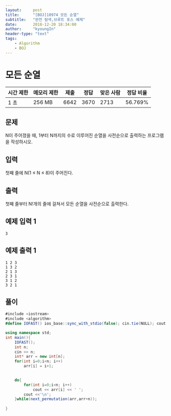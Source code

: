 ```yaml
---
layout:     post
title:      "[BOJ]10974 모든 순열"
subtitle:   "완전 탐색,브루트 포스 예제"
date:       2018-12-20 18:34:00
author:     "kyoungIn"
header-type: "text"
tags:
    - Algorithm
    - BOJ
---
```

# 모든 순열 

| 시간 제한 | 메모리 제한 | 제출 | 정답 | 맞은 사람 | 정답 비율 |
| --------- | ----------- | ---- | ---- | --------- | --------- |
| 1 초      | 256 MB      | 6642 | 3670 | 2713      | 56.769%   |

## 문제

N이 주어졌을 때, 1부터 N까지의 수로 이루어진 순열을 사전순으로 출력하는 프로그램을 작성하시오.

## 입력

첫째 줄에 N(1 ≤ N ≤ 8)이 주어진다. 

## 출력

첫째 줄부터 N!개의 줄에 걸쳐서 모든 순열을 사전순으로 출력한다.

## 예제 입력 1 

```
3
```

## 예제 출력 1 

```
1 2 3
1 3 2
2 1 3
2 3 1
3 1 2
3 2 1
```



## 풀이

```c#
#include <iostream>
#include <algorithm>
#define IOFAST() ios_base::sync_with_stdio(false); cin.tie(NULL); cout.tie(NULL);

using namespace std;
int main(){
    IOFAST();
    int n;
    cin >> n;
    int* arr = new int[n];
    for(int i=0;i<n; i++)
        arr[i] = i+1;
    

    do{
        for(int i=0;i<n; i++)
            cout << arr[i] << ' ';
        cout <<'\n';
    }while(next_permutation(arr,arr+n));
    
}
```

